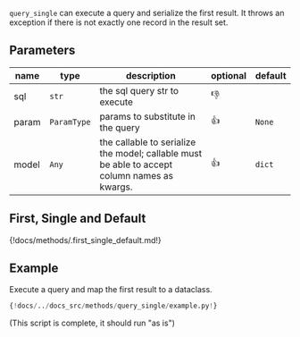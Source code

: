  
`query_single` can execute a query and serialize the first result.  It throws an exception if there is not exactly one 
record in the result set.

## Parameters
| name  | type        | description                                                                                   | optional     | default |
|-------|-------------|-----------------------------------------------------------------------------------------------|--------------|---------|
| sql   | `str`       | the sql query str to execute                                                                  | :thumbsdown: |         |
| param | `ParamType` | params to substitute in the query                                                             | :thumbsup:   | `None`  |
 | model | `Any`       | the callable to serialize the model;  callable must be able to accept column names as kwargs. | :thumbsup:   | `dict`  |

## First, Single and Default
{!docs/methods/.first_single_default.md!}

## Example
Execute a query and map the first result to a dataclass.
```python
{!docs/../docs_src/methods/query_single/example.py!}
```
(This script is complete, it should run "as is")
